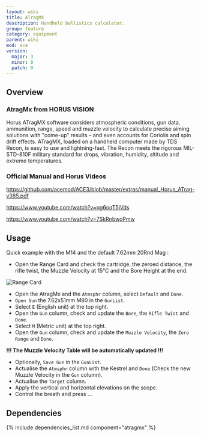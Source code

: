 ```yaml
---
layout: wiki
title: ATragMX
description: Handheld ballistics calculator.
group: feature
category: equipment
parent: wiki
mod: ace
version:
  major: 3
  minor: 0
  patch: 0
---
```


## Overview

### AtragMx from HORUS VISION
Horus ATragMX software considers atmospheric conditions, gun data, ammunition, range, speed and muzzle velocity to calculate precise aiming solutions with "come-up" results – and even accounts for Coriolis and spin drift effects. ATragMX, loaded on a handheld computer made by TDS Recon, is easy to use and lightning-fast. The Recon meets the rigorous MIL-STD-810F military standard for drops, vibration, humidity, altitude and extreme temperatures.

### Official Manual and Horus Videos
https://github.com/acemod/ACE3/blob/master/extras/manual_Horus_ATrag-v385.pdf

https://www.youtube.com/watch?v=pg6oqT5jVds


https://www.youtube.com/watch?v=7SkRnbwoPmw

## Usage

Quick example with the M14 and the default 7.62mm 20Rnd Mag :

 - Open the Range Card and check the cartridge, the zeroed distance, the rifle twist, 
the Muzzle Velocity at 15°C and the Bore Height at the end.

![Range Card](http://arma3.fr/files/media/user/204_45d986716bca9973.jpg)

 - Open the AtragMx and the `Atmsphr` column, select `Default` and `Done`.
 - `Open Gun` the 7.62x51mm M80 in the `GunList`.
 - Select `E` (English unit) at the top right.
 - Open the `Gun` column, check and update the `Bore`, the `Rifle Twist` and `Done`.
 - Select `M` (Metric unit) at the top right.
 - Open the `Gun` column, check and update the `Muzzle Velocity`, the `Zero Range` and `Done`.
 
 
 **!!! The Muzzle Velocity Table will be automatically updated !!!**
 - Optionally, `Save Gun` in the `GunList`.
 - Actualise the `Atmsphr` column with the Kestrel and `Done` (Check the new Muzzle Velocity in the `Gun` column).
 - Actualise the `Target` column.
 - Apply the vertical and horizontal elevations on the scope.
 - Control the breath and press ...
 
## Dependencies

{% include dependencies_list.md component="atragmx" %}
